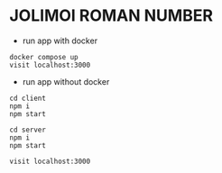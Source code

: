 # JOLIMOI ROMAN NUMBER

- run app with docker

````
docker compose up
visit localhost:3000
````

- run app without docker
```
cd client
npm i
npm start

cd server
npm i
npm start

visit localhost:3000